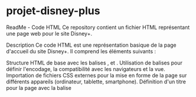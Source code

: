 # projet-disney-plus
ReadMe - Code HTML
Ce repository contient un fichier HTML représentant une page web pour le site Disney+.

Description
Ce code HTML est une représentation basique de la page d'accueil du site Disney+. Il comprend les éléments suivants :

Structure HTML de base avec les balises <html>, <head> et <body>.
Utilisation de balises <meta> pour définir l'encodage, la compatibilité avec les navigateurs et la vue.
Importation de fichiers CSS externes pour la mise en forme de la page sur différents appareils (ordinateur, tablette, smartphone).
Définition d'un titre pour la page avec la balise <title>.
Utilisation de la balise <link> pour ajouter une icône de raccourci (favicon) pour le site.
Création d'une section de navigation avec un bouton de connexion.
Ajout d'un logo Disney+ et d'un formulaire d'inscription par e-mail.
Mise en place de différentes sections pour mettre en valeur les contenus exclusifs de Disney+, les options de visionnage et les fonctionnalités du service.
Inclusion d'une section de FAQ avec des questions fréquemment posées et leurs réponses.
Utilisation
Pour utiliser ce code HTML, vous pouvez le copier dans un fichier avec l'extension .html et l'ouvrir dans un navigateur web. Assurez-vous également de disposer des fichiers CSS mentionnés dans les balises <link> pour obtenir la mise en forme correcte sur différents appareils.

Auteur
Ce code a été écrit par un auteur Bah Ibrahima.

Remarque : Ce fichier ReadMe est une description basique du code HTML fourni. Il peut être étendu et amélioré en fonction des besoins spécifiques du projet.
